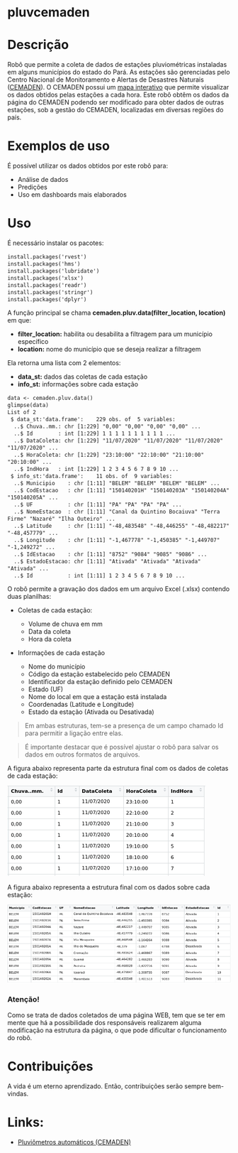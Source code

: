# pluvcemaden

# Descrição

Robô que permite a coleta de dados de estações pluviométricas instaladas em alguns municípios do estado do Pará. As estações são gerenciadas pelo Centro Nacional de Monitoramento e Alertas de Desastres Naturais ([CEMADEN](http://www.cemaden.gov.br/)). O CEMADEN possui um [mapa interativo](http://www.cemaden.gov.br/mapainterativo/#) que permite visualizar os dados obtidos pelas estações a cada hora. Este robô obtêm os dados da página do CEMADEN podendo ser modificado para obter dados de outras estações, sob a gestão do CEMADEN, localizadas em diversas regiões do país. 

# Exemplos de uso

É possível utilizar os dados obtidos por este robô para:

- Análise de dados
- Predições
- Uso em dashboards mais elaborados

# Uso

É necessário instalar os pacotes:

```
install.packages('rvest')
install.packages('hms')
install.packages('lubridate')
install.packages('xlsx')
install.packages('readr')
install.packages('stringr')
install.packages('dplyr')
```

A função principal se chama **cemaden.pluv.data(filter_location, location)** em que:
- **filter_location:** habilita ou desabilita a filtragem para um município específico 
- **location:** nome do município que se deseja realizar a filtragem

Ela retorna uma lista com 2 elementos:
- **data_st:** dados das coletas de cada estação
- **info_st:** informações sobre cada estação

```
data <- cemaden.pluv.data()
glimpse(data)
List of 2
 $ data_st:'data.frame':	229 obs. of  5 variables:
  ..$ Chuva..mm.: chr [1:229] "0,00" "0,00" "0,00" "0,00" ...
  ..$ Id        : int [1:229] 1 1 1 1 1 1 1 1 1 1 ...
  ..$ DataColeta: chr [1:229] "11/07/2020" "11/07/2020" "11/07/2020" "11/07/2020" ...
  ..$ HoraColeta: chr [1:229] "23:10:00" "22:10:00" "21:10:00" "20:10:00" ...
  ..$ IndHora   : int [1:229] 1 2 3 4 5 6 7 8 9 10 ...
 $ info_st:'data.frame':	11 obs. of  9 variables:
  ..$ Municipio    : chr [1:11] "BELEM" "BELEM" "BELEM" "BELEM" ...
  ..$ CodEstacao   : chr [1:11] "150140201H" "150140203A" "150140204A" "150140205A" ...
  ..$ UF           : chr [1:11] "PA" "PA" "PA" "PA" ...
  ..$ NomeEstacao  : chr [1:11] "Canal da Quintino Bocaiuva" "Terra Firme" "Nazaré" "Ilha Outeiro" ...
  ..$ Latitude     : chr [1:11] "-48,483548" "-48,446255" "-48,482217" "-48,457779" ...
  ..$ Longitude    : chr [1:11] "-1,467778" "-1,450385" "-1,449707" "-1,249272" ...
  ..$ IdEstacao    : chr [1:11] "8752" "9084" "9085" "9086" ...
  ..$ EstadoEstacao: chr [1:11] "Ativada" "Ativada" "Ativada" "Ativada" ...
  ..$ Id           : int [1:11] 1 2 3 4 5 6 7 8 9 10 ...

```

O robô permite a gravação dos dados em um arquivo Excel (.xlsx) contendo duas planilhas:

- Coletas de cada estação:
  - Volume de chuva em mm
  - Data da coleta
  - Hora da coleta
  
- Informações de cada estação
  - Nome do município
  - Código da estação estabelecido pelo CEMADEN
  - Identificador da estação definido pelo CEMADEN
  - Estado (UF)
  - Nome do local em que a estação está instalada
  - Coordenadas (Latitude e Longitude)
  - Estado da estação (Ativada ou Desativada)

> Em ambas estruturas, tem-se a presença de um campo chamado Id para permitir a ligação entre elas. 

> É importante destacar que é possível ajustar o robô para salvar os dados em outros formatos de arquivos. 

A figura abaixo representa  parte da estrutura final com os dados de coletas de cada estação:

![](docs/coleta-estacoes.png)

A figura abaixo representa a estrutura final com os dados sobre cada estação:

![](docs/informacoes-estacoes.png)

### Atenção!

Como se trata de dados coletados de uma página WEB, tem que se ter em mente que há a possibilidade dos responsáveis realizarem alguma modificação na estrutura da página, o que pode dificultar o funcionamento do robô. 

# Contribuições

A vida é um eterno aprendizado. Então, contribuições serão sempre bem-vindas. 

# Links:

- [Pluviômetros automáticos (CEMADEN)](http://www.cemaden.gov.br/pluviometros-automatico/)
